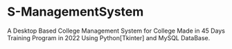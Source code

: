 # S-ManagementSystem
A Desktop  Based College Management System for College Made in 45 Days Training Program in 2022 Using Python[Tkinter] and MySQL DataBase. 
